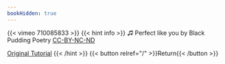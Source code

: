 ```yaml
---
bookHidden: true
---
```


{{< vimeo 710085833 >}}
{{< hint info >}}
♫ Perfect like you by Black Pudding Poetry [CC-BY-NC-ND](https://freemusicarchive.org/music/Black_Pudding_Poetry/The_Four_Sessions_Off_The_Record/Black_pudding_poetry_-_04_-_Perfect_like_you/)

[Original Tutorial](https://youtu.be/rSrjDgWWlWs)
{{< /hint >}}
{{< button relref="/" >}}Return{{< /button >}}
